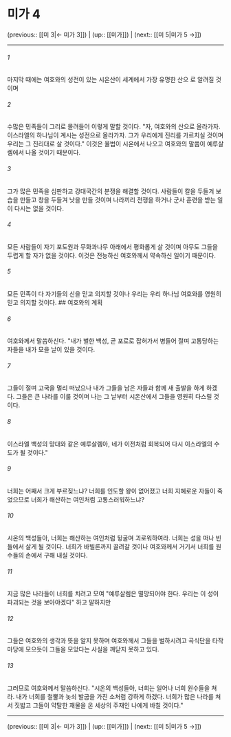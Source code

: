 # 미가 4

(previous:: [[미 3|← 미가 3]]) | (up:: [[미가]]) | (next:: [[미 5|미가 5 →]])

***




###### 1 

마지막 때에는 여호와의 성전이 있는 시온산이 세계에서 가장 유명한 산으 로 알려질 것이며 



###### 2 

수많은 민족들이 그리로 몰려들어 이렇게 말할 것이다. "자, 여호와의 산으로 올라가자. 이스라엘의 하나님이 계시는 성전으로 올라가자. 그가 우리에게 진리를 가르치실 것이며 우리는 그 진리대로 살 것이다." 이것은 율법이 시온에서 나오고 여호와의 말씀이 예루살렘에서 나올 것이기 때문이다. 



###### 3 

그가 많은 민족을 심판하고 강대국간의 분쟁을 해결할 것이다. 사람들이 칼을 두들겨 보습을 만들고 창을 두들겨 낫을 만들 것이며 나라끼리 전쟁을 하거나 군사 훈련을 받는 일이 다시는 없을 것이다. 



###### 4 

모든 사람들이 자기 포도원과 무화과나무 아래에서 평화롭게 살 것이며 아무도 그들을 두렵게 할 자가 없을 것이다. 이것은 전능하신 여호와께서 약속하신 일이기 때문이다. 



###### 5 

모든 민족이 다 자기들의 신을 믿고 의지할 것이나 우리는 우리 하나님 여호와를 영원히 믿고 의지할 것이다. ## 여호와의 계획 



###### 6 

여호와께서 말씀하신다. "내가 벌한 백성, 곧 포로로 잡혀가서 병들어 절며 고통당하는 자들을 내가 모을 날이 있을 것이다. 



###### 7 

그들이 절며 고국을 멀리 떠났으나 내가 그들을 남은 자들과 함께 새 출발을 하게 하겠다. 그들은 큰 나라를 이룰 것이며 나는 그 날부터 시온산에서 그들을 영원히 다스릴 것이다. 



###### 8 

이스라엘 백성의 망대와 같은 예루살렘아, 네가 이전처럼 회복되어 다시 이스라엘의 수도가 될 것이다." 



###### 9 

너희는 어째서 크게 부르짖느냐? 너희를 인도할 왕이 없어졌고 너희 지혜로운 자들이 죽었으므로 너희가 해산하는 여인처럼 고통스러워하느냐? 



###### 10 

시온의 백성들아, 너희는 해산하는 여인처럼 뒹굴며 괴로워하여라. 너희는 성을 떠나 빈 들에서 살게 될 것이다. 너희가 바빌론까지 끌려갈 것이나 여호와께서 거기서 너희를 원수들의 손에서 구해 내실 것이다. 



###### 11 

지금 많은 나라들이 너희를 치려고 모여 "예루살렘은 멸망되어야 한다. 우리는 이 성이 파괴되는 것을 보아야겠다" 하고 말하지만 



###### 12 

그들은 여호와의 생각과 뜻을 알지 못하며 여호와께서 그들을 벌하시려고 곡식단을 타작 마당에 모으듯이 그들을 모았다는 사실을 깨닫지 못하고 있다. 



###### 13 

그러므로 여호와께서 말씀하신다. "시온의 백성들아, 너희는 일어나 너희 원수들을 쳐라. 내가 너희를 철뿔과 놋쇠 발굽을 가진 소처럼 강하게 하겠다. 너희가 많은 나라를 쳐서 짓밟고 그들이 약탈한 재물을 온 세상의 주재인 나에게 바칠 것이다."

***

(previous:: [[미 3|← 미가 3]]) | (up:: [[미가]]) | (next:: [[미 5|미가 5 →]])
